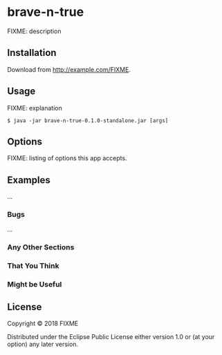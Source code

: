 # brave-n-true

FIXME: description

## Installation

Download from http://example.com/FIXME.

## Usage

FIXME: explanation

    $ java -jar brave-n-true-0.1.0-standalone.jar [args]

## Options

FIXME: listing of options this app accepts.

## Examples

...

### Bugs

...

### Any Other Sections
### That You Think
### Might be Useful

## License

Copyright © 2018 FIXME

Distributed under the Eclipse Public License either version 1.0 or (at
your option) any later version.
